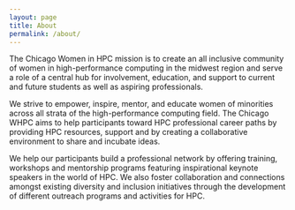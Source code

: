 ```yaml
---
layout: page
title: About
permalink: /about/
---
```


The Chicago Women in HPC mission is to create an all inclusive community of women in high-performance computing in the midwest region and serve a role of a central hub for involvement, education, and support to current and future students as well as aspiring professionals. 

We strive to empower, inspire, mentor, and educate women of minorities across all strata of the high-performance computing field. The Chicago WHPC aims to help participants toward HPC professional career paths by providing HPC resources, support and by creating a collaborative environment to share and incubate ideas. 

We help our participants build a professional network by offering training, workshops and mentorship programs featuring inspirational keynote speakers in the world of HPC. We also foster collaboration and connections amongst existing diversity and inclusion initiatives through the development of different outreach programs and activities for HPC.
